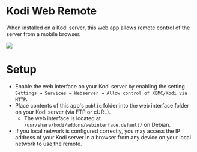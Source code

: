 # Kodi Web Remote
When installed on a Kodi server, this web app allows remote control of the server from a mobile browser.

<img src="http://johnny.website/images/kodi_remote_interface.jpg">

# Setup
* Enable the web interface on your Kodi server by enabling the setting `Settings → Services → Webserver → Allow control of XBMC/Kodi via HTTP`.
* Place contents of this app's `public` folder into the web interface folder on your Kodi server (via FTP or cURL).
    * The web interface is located at `/usr/share/kodi/addons/webinterface.default/` on Debian.
* If you local network is configured correctly, you may access the IP address of your Kodi server in a browser from any device on your local network to use the remote.